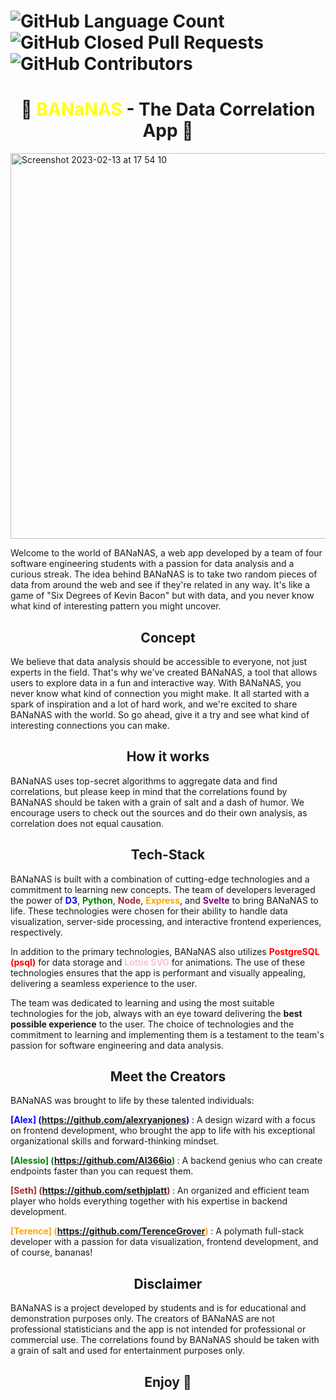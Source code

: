 # <img alt="GitHub Language Count" src="https://img.shields.io/github/languages/count/TerenceGrover/BANaNAS" /> <img alt="GitHub Closed Pull Requests" src="https://img.shields.io/github/issues-pr-closed/TerenceGrover/BANaNAS" /> <img alt="GitHub Contributors" src="https://img.shields.io/github/contributors/TerenceGrover/BANaNAS" />

# <div align="center">🍌 <strong style="color: yellow"> BANaNAS </strong> - The Data Correlation App 🍌

<img align='center' width="617" alt="Screenshot 2023-02-13 at 17 54 10" src="https://user-images.githubusercontent.com/109336882/218521207-685753fb-1ada-4875-b9ae-6b8a9d9dbb6d.png">

Welcome to the world of BANaNAS, a web app developed by a team of four software engineering students with a passion for data analysis and a curious streak. The idea behind BANaNAS is to take two random pieces of data from around the web and see if they're related in any way. It's like a game of "Six Degrees of Kevin Bacon" but with data, and you never know what kind of interesting pattern you might uncover.




## <div align="center"> Concept
We believe that data analysis should be accessible to everyone, not just experts in the field. That's why we've created BANaNAS, a tool that allows users to explore data in a fun and interactive way. With BANaNAS, you never know what kind of connection you might make. It all started with a spark of inspiration and a lot of hard work, and we're excited to share BANaNAS with the world. So go ahead, give it a try and see what kind of interesting connections you can make.


## <div align="center"> How it works
BANaNAS uses top-secret algorithms to aggregate data and find correlations, but please keep in mind that the correlations found by BANaNAS should be taken with a grain of salt and a dash of humor. We encourage users to check out the sources and do their own analysis, as correlation does not equal causation.
  
  
## <div align="center"> Tech-Stack
  
BANaNAS is built with a combination of cutting-edge technologies and a commitment to learning new concepts. The team of developers leveraged the power of <strong style="color: blue">D3</strong>, <strong style="color: green">Python</strong>, <strong style="color: brown">Node</strong>, <strong style="color: orange">Express</strong>, and <strong style="color: purple">Svelte</strong> to bring BANaNAS to life. These technologies were chosen for their ability to handle data visualization, server-side processing, and interactive frontend experiences, respectively.

In addition to the primary technologies, BANaNAS also utilizes <strong style="color: red">PostgreSQL (psql)</strong> for data storage and <strong style="color: pink">Lottie SVG</strong> for animations. The use of these technologies ensures that the app is performant and visually appealing, delivering a seamless experience to the user.

The team was dedicated to learning and using the most suitable technologies for the job, always with an eye toward delivering the <strong>best possible experience</strong> to the user. The choice of technologies and the commitment to learning and implementing them is a testament to the team's passion for software engineering and data analysis.


## <div align="center"> Meet the Creators
BANaNAS was brought to life by these talented individuals:

<strong style="color: blue">[Alex] (https://github.com/alexryanjones) </strong>: A design wizard with a focus on frontend development, who brought the app to life with his exceptional organizational skills and forward-thinking mindset.

<strong style="color: green">[Alessio] (https://github.com/Al366io) </strong>: A backend genius who can create endpoints faster than you can request them.

<strong style="color: brown">[Seth] (https://github.com/sethjplatt) </strong>: An organized and efficient team player who holds everything together with his expertise in backend development.

<strong style="color: orange">[Terence] (https://github.com/TerenceGrover) </strong>: A polymath full-stack developer with a passion for data visualization, frontend development, and of course, bananas!


## <div align="center"> Disclaimer
BANaNAS is a project developed by students and is for educational and demonstration purposes only. The creators of BANaNAS are not professional statisticians and the app is not intended for professional or commercial use. The correlations found by BANaNAS should be taken with a grain of salt and used for entertainment purposes only.

  ## <div align="center"> Enjoy 🍌
